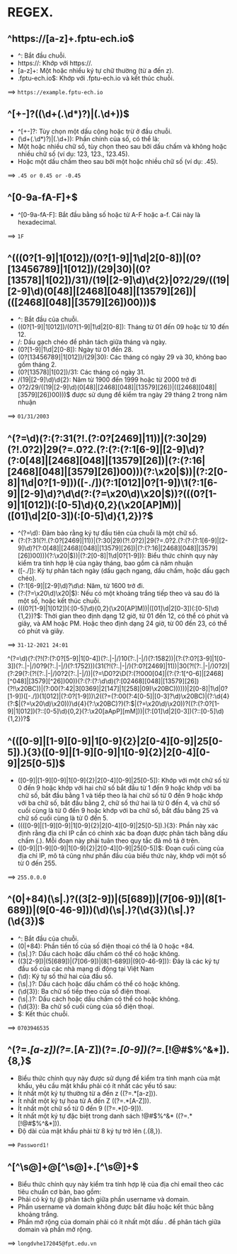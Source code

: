 # REGEX.

## ^https:\/\/[a-z]+.fptu-ech.io$
* ^: Bắt đầu chuỗi.
* https:\/\/: Khớp với https://.
* [a-z]+: Một hoặc nhiều ký tự chữ thường (từ a đến z).
* \.fptu-ech\.io$: Khớp với .fptu-ech.io và kết thúc chuỗi.

==> ``https://example.fptu-ech.io``

## ^[+-]?((\d+(\.\d*)?)|(\.\d+))$

* ^[+-]?: Tùy chọn một dấu cộng hoặc trừ ở đầu chuỗi.
* (\d+(\.\d*)?)|(\.\d+)): Phần chính của số, có thể là:
* Một hoặc nhiều chữ số, tùy chọn theo sau bởi dấu chấm và không hoặc nhiều chữ số (ví dụ: 123, 123., 123.45).
*  Hoặc một dấu chấm theo sau bởi một hoặc nhiều chữ số (ví dụ: .45).

==> ``.45 or 0.45 or -0.45``

## ^[0-9a-fA-F]+$
* ^[0-9a-fA-F]: Bắt đầu bằng số hoặc từ A-F hoặc a-f. Cái này là hexadecimal.

==> ``1F``

## ^(((0?[1-9]|1[012])/(0?[1-9]|1\d|2[0-8])|(0?[13456789]|1[012])/(29|30)|(0?[13578]|1[02])/31)/(19|[2-9]\d)\d{2}|0?2/29/((19|[2-9]\d)(0[48]|[2468][048]|[13579][26])|(([2468][048]|[3579][26])00)))$

* ^: Bắt đầu của chuỗi.
* ((0?[1-9]|1[012])/(0?[1-9]|1\d|2[0-8]): Tháng từ 01 đến 09 hoặc từ 10 đến 12.
* /: Dấu gạch chéo để phân tách giữa tháng và ngày.
* (0?[1-9]|1\d|2[0-8]): Ngày từ 01 đến 28.
* (0?[13456789]|1[012])/(29|30): Các tháng có ngày 29 và 30, không bao gồm tháng 2.
* (0?[13578]|1[02])/31: Các tháng có ngày 31.
* /(19|[2-9]\d)\d{2}: Năm từ 1900 đến 1999 hoặc từ 2000 trở đi
* 0?2/29/((19|[2-9]\d)(0[48]|[2468][048]|[13579][26])|(([2468][048]|[3579][26])00)))$ được sử dụng để kiểm tra ngày 29 tháng 2 trong năm nhuận

==> ``01/31/2003``

## ^(?=\d)(?:(?:31(?!.(?:0?[2469]|11))|(?:30|29)(?!.0?2)|29(?=.0?2.(?:(?:(?:1[6-9]|[2-9]\d)?(?:0[48]|[2468][048]|[13579][26])|(?:(?:16|[2468][048]|[3579][26])00)))(?:\x20|$))|(?:2[0-8]|1\d|0?[1-9]))([-./])(?:1[012]|0?[1-9])\1(?:1[6-9]|[2-9]\d)?\d\d(?:(?=\x20\d)\x20|$))?(((0?[1-9]|1[012])(:[0-5]\d){0,2}(\x20[AP]M))|([01]\d|2[0-3])(:[0-5]\d){1,2})?$

* ^(?=\d): Đảm bảo rằng ký tự đầu tiên của chuỗi là một chữ số.
* (?:(?:31(?!.(?:0?[2469]|11))|(?:30|29)(?!.0?2)|29(?=.0?2.(?:(?:(?:1[6-9]|[2-9]\d)?(?:0[48]|[2468][048]|[13579][26])|(?:(?:16|[2468][048]|[3579][26])00)))(?:\x20|$))|(?:2[0-8]|1\d|0?[1-9])): Biểu thức chính quy này kiểm tra tính hợp lệ của ngày tháng, bao gồm cả năm nhuận
* ([-./]): Ký tự phân tách ngày (dấu gạch ngang, dấu chấm, hoặc dấu gạch chéo).
* (?:1[6-9]|[2-9]\d)?\d\d:  Năm, từ 1600 trở đi.
* (?:(?=\x20\d)\x20|$): Nếu có một khoảng trắng tiếp theo và sau đó là một số, hoặc kết thúc chuỗi.
* (((0?[1-9]|1[012])(:[0-5]\d){0,2}(\x20[AP]M))|([01]\d|2[0-3])(:[0-5]\d){1,2})?$: Thời gian theo định dạng 12 giờ, từ 01 đến 12, có thể có phút và giây, và AM hoặc PM. Hoặc theo định dạng 24 giờ, từ 00 đến 23, có thể có phút và giây.

==> ``31-12-2021 24:01``


^(?=\d)(?:(?!(?:(?:0?[5-9]|1[0-4])(?:\.|-|\/)10(?:\.|-|\/)(?:1582))|(?:(?:0?[3-9]|1[0-3])(?:\.|-|\/)0?9(?:\.|-|\/)(?:1752)))(31(?!(?:\.|-|\/)(?:0?[2469]|11))|30(?!(?:\.|-|\/)0?2)|(?:29(?:(?!(?:\.|-|\/)0?2(?:\.|-|\/))|(?=\D0?2\D(?:(?!000[04]|(?:(?:1[^0-6]|[2468][^048]|[3579][^26])00))(?:(?:(?:\d\d)(?:[02468][048]|[13579][26])(?!\x20BC))|(?:00(?:42|3[0369]|2[147]|1[258]|09)\x20BC))))))|2[0-8]|1\d|0?[1-9])([-.\/])(1[012]|(?:0?[1-9]))\2((?=(?:00(?:4[0-5]|[0-3]?\d)\x20BC)|(?:\d{4}(?:$|(?=\x20\d)\x20)))\d{4}(?:\x20BC)?)(?:$|(?=\x20\d)\x20))?((?:(?:0?[1-9]|1[012])(?::[0-5]\d){0,2}(?:\x20[aApP][mM]))|(?:[01]\d|2[0-3])(?::[0-5]\d){1,2})?$

## ^(([0-9]|[1-9][0-9]|1[0-9]{2}|2[0-4][0-9]|25[0-5])\.){3}([0-9]|[1-9][0-9]|1[0-9]{2}|2[0-4][0-9]|25[0-5])$

* ([0-9]|[1-9][0-9]|1[0-9]{2}|2[0-4][0-9]|25[0-5]): Khớp với một chữ số từ 0 đến 9 hoặc khớp với hai chữ số bắt đầu từ 1 đến 9 hoặc khớp với ba chữ số, bắt đầu bằng 1 và tiếp theo là hai chữ số từ 0 đến 9 hoặc khớp với ba chữ số, bắt đầu bằng 2, chữ số thứ hai là từ 0 đến 4, và chữ số cuối cùng là từ 0 đến 9 hoặc khớp với ba chữ số, bắt đầu bằng 25 và chữ số cuối cùng là từ 0 đến 5.
* ((([0-9]|[1-9][0-9]|1[0-9]{2}|2[0-4][0-9]|25[0-5])\.){3}: Phần này xác định rằng địa chỉ IP cần có chính xác ba đoạn được phân tách bằng dấu chấm (.). Mỗi đoạn này phải tuân theo quy tắc đã mô tả ở trên.
* ([0-9]|[1-9][0-9]|1[0-9]{2}|2[0-4][0-9]|25[0-5])$: Đoạn cuối cùng của địa chỉ IP, mô tả cũng như phần đầu của biểu thức này, khớp với một số từ 0 đến 255.

==> ``255.0.0.0``

## ^(0|\+84)(\s|\.)?((3[2-9])|(5[689])|(7[06-9])|(8[1-689])|(9[0-46-9]))(\d)(\s|\.)?(\d{3})(\s|\.)?(\d{3})$

* ^: Bắt đầu của chuỗi.
* (0|\+84): Phần tiền tố của số điện thoại có thể là 0 hoặc +84.
* (\s|\.)?: Dấu cách hoặc dấu chấm có thể có hoặc không.
* ((3[2-9])|(5[689])|(7[06-9])|(8[1-689])|(9[0-46-9])): Đây là các ký tự đầu số của các nhà mạng di động tại Việt Nam
* (\d): Ký tự số thứ hai của đầu số.
* (\s|\.)?: Dấu cách hoặc dấu chấm có thể có hoặc không.
* (\d{3}): Ba chữ số tiếp theo của số điện thoại.
* (\s|\.)?: Dấu cách hoặc dấu chấm có thể có hoặc không.
* (\d{3}): Ba chữ số cuối cùng của số điện thoại.
* $: Kết thúc chuỗi.

==> ``0703946535``

## ^(?=.*[a-z])(?=.*[A-Z])(?=.*[0-9])(?=.*[!@#\$%\^&\*]).{8,}$
* Biểu thức chính quy này được sử dụng để kiểm tra tính mạnh của mật khẩu, yêu cầu mật khẩu phải có ít nhất các yếu tố sau:
* Ít nhất một ký tự thường từ a đến z ((?=.*[a-z])).
* Ít nhất một ký tự hoa từ A đến Z ((?=.*[A-Z])).
* Ít nhất một chữ số từ 0 đến 9 ((?=.*[0-9])).
* Ít nhất một ký tự đặc biệt trong danh sách !@#$%^&* ((?=.*[!@#\$%\^&\*])).
* Độ dài của mật khẩu phải từ 8 ký tự trở lên (.{8,}).

==> ``Password1!``

## ^[^\s@]+@[^\s@]+\.[^\s@]+$
* Biểu thức chính quy này kiểm tra tính hợp lệ của địa chỉ email theo các tiêu chuẩn cơ bản, bao gồm:
* Phải có ký tự @ phân tách giữa phần username và domain.
* Phần username và domain không được bắt đầu hoặc kết thúc bằng khoảng trắng.
* Phần mở rộng của domain phải có ít nhất một dấu . để phân tách giữa domain và phần mở rộng.

==> ``longdvhe172045@fpt.edu.vn``
